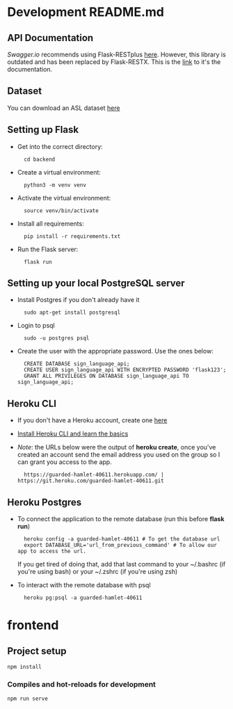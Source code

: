 # Development README.md

## API Documentation

*Swagger.io* recommends using Flask-RESTplus [here](https://swagger.io/blog/api-development/swagger-annotation-libraries/). 
However, this library is outdated and has been replaced by Flask-RESTX. This is the 
[link](https://flask-restx.readthedocs.io/en/latest/quickstart.html#) to it's the documentation.

## Dataset

You can download an ASL dataset [here](https://www.kaggle.com/datasets/grassknoted/asl-alphabet?resource=download)

## Setting up Flask

- Get into the correct directory:

		cd backend

- Create a virtual environment:

		python3 -m venv venv

- Activate the virtual environment:

		source venv/bin/activate

- Install all requirements:

		pip install -r requirements.txt

- Run the Flask server:

		flask run

## Setting up your local PostgreSQL server

- Install Postgres if you don't already have it

		sudo apt-get install postgresql

- Login to psql
			
		sudo -u postgres psql

- Create the user with the appropriate password. Use the ones below:

		CREATE DATABASE sign_language_api;
		CREATE USER sign_language_api WITH ENCRYPTED PASSWORD 'flask123';
		GRANT ALL PRIVILEGES ON DATABASE sign_language_api TO sign_language_api;

## Heroku CLI

- If you don't have a Heroku account, create one [here](https://www.heroku.com)

- [Install Heroku CLI and learn the basics](https://devcenter.heroku.com/articles/heroku-cli)

- _Note_: the URLs below were the output of **heroku create**, once you've created an account send
	the email address you used on the group so I can grant you access to the app.

		https://guarded-hamlet-40611.herokuapp.com/ | https://git.heroku.com/guarded-hamlet-40611.git

## Heroku Postgres

- To connect the application to the remote database (run this before **flask run**)

		heroku config -a guarded-hamlet-40611 # To get the database url
		export DATABASE_URL='url_from_previous_command' # To allow our app to access the url.

	If you get tired of doing that, add that last command to your ~/.bashrc (if you're using bash) 
	or your ~/.zshrc (if you're using zsh)
	

- To interact with the remote database with psql

		heroku pg:psql -a guarded-hamlet-40611
		
# frontend

## Project setup
```
npm install
```

### Compiles and hot-reloads for development
```
npm run serve
```
	
